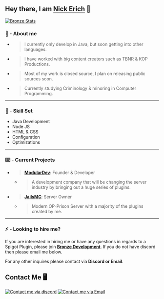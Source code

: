 ## Hey there, I am [Nick Erich](https://github.com/NickErich) 👋

[![Bronze Stats](https://github-readme-stats.vercel.app/api?username=NickErich&show_icons=true&theme=gruvbox)](https://github.com/NickErich)<br/>

### 🤵 - About me 
- > I currently only develop in Java, but soon getting into other languages.
- > I have worked with big content creators such as TBNR & KOP Productions.
- > Most of my work is closed source, I plan on releasing public sources soon.
- > Currently studying Criminology & minoring in Computer Programming. 

------------

### 🧠 - Skill Set
- Java Development
- Node JS
- HTML & CSS
- Configuration
- Optimizations
------------

### ⌨️ - Current Projects
- > **[ModularDev](http://discord.modulardev.cloud "ModularDev")**: Founder & Developer
  - > A development company that will be changing the server industry by bringing out a huge series of plugins.
- > **[JailsMC](https://discord.jailsmc.net/ "JailsMC")**: Server Owner
  - > Modern OP-Prison Server with a majority of the plugins created by me.
------------
### ⚡ - Looking to hire me?
If you are interested in hiring me or have any questions in regards to a Spigot Plugin, please join **[Bronze Development](https://discord.gg/YZAkJ8WWCB "Bronze Development")**. If you do not have discord then please email me below. 

For any other inquires please contact via **Discord or Email**. ​

## Contact Me 🖥️
[![Contact me via discord](https://badges.krynn.dev/discord/?id=213455114575413250)](https://github.com/NickErich)  [![Contact me via Email](https://badges.krynn.dev/email/?address=contact@bronze.dev)](https://github.com/BronzeCodes)


